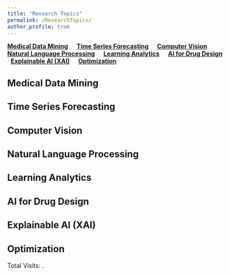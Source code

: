 ```yaml
---
title: "Research Topics"
permalink: /ResearchTopics/
author_profile: true
---
```


**[Medical Data Mining](#fau)** &nbsp; &nbsp; **[Time Series Forecasting](#rau)** &nbsp; &nbsp; **[Computer Vision](#cau)** **[Natural Language Processing](#cau)** &nbsp; &nbsp; **[Learning Analytics](#cau)** &nbsp; &nbsp; **[AI for Drug Design](#cau)** &nbsp; &nbsp; **[Explainable AI (XAI)](#cau)** &nbsp; &nbsp; **[Optimization](#cau)** &nbsp; &nbsp;


<h2 id="fau">
Medical Data Mining
</h2>


<h2 id="rau">
Time Series Forecasting
</h2>


<h2 id="cau">
Computer Vision
</h2>

<h2 id="cau">
Natural Language Processing
</h2>


<h2 id="fau">
Learning Analytics
</h2>



<h2 id="rau">
AI for Drug Design
</h2>


<h2 id="cau">
Explainable AI (XAI)
</h2>


<h2 id="fau">
Optimization
</h2>



<script async src="https://npm.elemecdn.com/penndu@1.0.0/bsz.js"></script>
<span id="busuanzi_container_site_pv">Total Visits: <span id="busuanzi_value_site_pv"></span>.</span>
